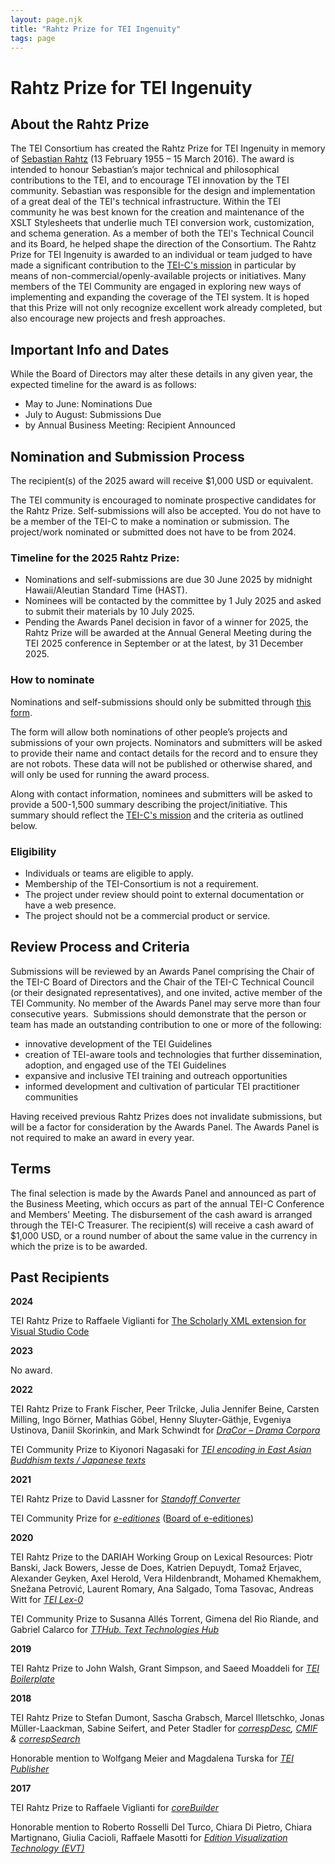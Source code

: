 ```yaml
---
layout: page.njk
title: "Rahtz Prize for TEI Ingenuity"
tags: page
---
```

# Rahtz Prize for TEI Ingenuity

About the Rahtz Prize
---------------------

The TEI Consortium has created the Rahtz Prize for TEI Ingenuity in memory of [Sebastian Rahtz](https://en.wikipedia.org/wiki/Sebastian_Rahtz "Sebastian Rahtz") (13 February 1955 – 15 March 2016\). The award is intended to honour Sebastian’s major
 technical and philosophical contributions to the TEI, and to encourage TEI innovation
 by the TEI community.
Sebastian was responsible for the design and implementation of a great deal of the
 TEI's technical infrastructure. Within the TEI community he was best known for the
 creation and maintenance of the XSLT Stylesheets that underlie much TEI conversion
 work, customization, and schema generation. As a member of both the TEI's Technical
 Council and its Board, he helped shape the direction of the Consortium.
The Rahtz Prize for TEI Ingenuity is awarded to an individual or team judged to have
 made a significant contribution to the [TEI\-C's mission](https://tei-c.org/about/mission/ "TEI-C's mission") in particular by means of non\-commercial/openly\-available projects or initiatives.
 Many members of the TEI Community are engaged in exploring new ways of implementing
 and expanding the coverage of the TEI system. It is hoped that this Prize will not
 only recognize excellent work already completed, but also encourage new projects and
 fresh approaches.

Important Info and Dates
------------------------

While the Board of Directors may alter these details in any given year, the expected timeline for the award is as follows:
* May to June: Nominations Due
* July to August: Submissions Due
* by Annual Business Meeting: Recipient Announced




Nomination and Submission Process
---------------------------------


 The recipient(s) of the 2025 award will receive $1,000 USD or equivalent.
 
 The TEI community is encouraged to nominate prospective candidates for the Rahtz Prize.
 Self\-submissions will also be accepted. You do not have to be a member of the TEI\-C
 to make a nomination or submission. The project/work nominated or submitted does not
 have to be from 2024\.
 
 ### Timeline for the 2025 Rahtz Prize:

* Nominations and self-submissions are due 30 June 2025 by midnight Hawaii/Aleutian Standard Time (HAST). 
* Nominees will be contacted by the committee by 1 July 2025 and asked to submit their materials by 10 July 2025. 
* Pending the Awards Panel decision in favor of a winner for 2025, the Rahtz Prize will be awarded at the Annual General Meeting during the TEI 2025 conference in September or at the latest, by 31 December 2025.

### How to nominate
 
 Nominations and self\-submissions should only be submitted through [this form](https://docs.google.com/forms/d/e/1FAIpQLSerbrDP3Gs9BGBwLjRN32hT5aSHcpVhdKDyCO6CqMAPI1ZCZA/viewform?usp=dialog).
 
 The form will allow both nominations of other people’s projects and submissions of
 your own projects. Nominators and submitters will be asked to provide their name and
 contact details for the record and to ensure they are not robots. These data will
 not be published or otherwise shared, and will only be used for running the award
 process.
 
 Along with contact information, nominees and submitters will be asked to provide a
 500\-1,500 summary describing the project/initiative. This summary should reflect the
 [TEI\-C's mission](https://tei-c.org/about/mission/ "TEI-C's mission") and the criteria as outlined below.

### Eligibility

* Individuals or teams are eligible to apply.
* Membership of the TEI\-Consortium is not a requirement.
* The project under review should point to external documentation or have a web presence.
* The project should not be a commercial product or service.

Review Process and Criteria
---------------------------

Submissions will be reviewed by an Awards Panel comprising the Chair of the TEI\-C
 Board of Directors and the Chair of the TEI\-C Technical Council (or their designated
 representatives), and one invited, active member of the TEI Community. No member of
 the Awards Panel may serve more than four consecutive years. 
Submissions should demonstrate that the person or team has made an outstanding contribution
 to one or more of the following:
 
* innovative development of the TEI Guidelines
* creation of TEI\-aware tools and technologies that further dissemination, adoption,
 and engaged use of the TEI Guidelines
* expansive and inclusive TEI training and outreach opportunities
* informed development and cultivation of particular TEI practitioner communities


Having received previous Rahtz Prizes does not invalidate submissions, but will be
 a factor for consideration by the Awards Panel.
The Awards Panel is not required to make an award in every year.


Terms
-----


The final selection is made by the Awards Panel and announced as part of the Business
 Meeting, which occurs as part of the annual TEI\-C Conference and Members' Meeting.
 The disbursement of the cash award is arranged through the TEI\-C Treasurer. The recipient(s)
 will receive a cash award of $1,000 USD, or a round number of about the same value
 in the currency in which the prize is to be awarded. 


Past Recipients
---------------

**2024**

TEI Rahtz Prize to Raffaele Viglianti for [The Scholarly XML extension for Visual Studio Code](https://marketplace.visualstudio.com/items?itemName=raffazizzi.sxml)

**2023**

No award.

**2022**

TEI Rahtz Prize to Frank Fischer, Peer Trilcke, Julia Jennifer Beine, Carsten Milling,
 Ingo Börner, Mathias Göbel, Henny Sluyter\-Gäthje, Evgeniya Ustinova, Daniil Skorinkin,
 and Mark Schwindt for [*DraCor – Drama Corpora*](https://dracor.org/) 

TEI Community Prize to Kiyonori Nagasaki for *[TEI encoding in East Asian Buddhism texts / Japanese texts](https://21dzk.l.u-tokyo.ac.jp/SAT/sat_tei.html)*

**2021**

TEI Rahtz Prize to David Lassner for [*Standoff Converter*](https://github.com/standoff-nlp/standoffconverter) 

TEI Community Prize for [*e\-editiones*](https://www.e-editiones.org) ([Board of e\-editiones](https://e-editiones.org/board/))

**2020**

TEI Rahtz Prize to the DARIAH Working Group on Lexical Resources: Piotr Banski, Jack
Bowers, Jesse de Does, Katrien Depuydt, Tomaž Erjavec, Alexander Geyken, Axel Herold,
Vera Hildenbrandt, Mohamed Khemakhem, Snežana Petrović, Laurent Romary, Ana Salgado,
Toma Tasovac, Andreas Witt for *[TEI Lex\-0](https://dariah-eric.github.io/lexicalresources/pages/TEILex0/TEILex0.html)*

TEI Community Prize to Susanna Allés Torrent, Gimena del Rio Riande, and Gabriel Calarco
 for [*TTHub. Text Technologies Hub*](https://tthub.io/)

**2019**

TEI Rahtz Prize to John Walsh, Grant Simpson, and Saeed Moaddeli for *[TEI Boilerplate](http://dcl.ils.indiana.edu/teibp/)*

**2018**

TEI Rahtz Prize to Stefan Dumont, Sascha Grabsch, Marcel Illetschko, Jonas Müller\-Laackman,
Sabine Seifert, and Peter Stadler for *[correspDesc](https://journals.openedition.org/jtei/1433), [CMIF](https://github.com/TEI-Correspondence-SIG/CMIF) \& [correspSearch](https://correspsearch.net)*

Honorable mention to Wolfgang Meier and Magdalena Turska for [*TEI Publisher*](https://teipublisher.com/index.html)

**2017**

TEI Rahtz Prize to Raffaele Viglianti for [*coreBuilder*](https://mith.umd.edu/research/corebuilder/)

Honorable mention to Roberto Rosselli Del Turco, Chiara Di Pietro, Chiara Martignano,
Giulia Cacioli, Raffaele Masotti for [*Edition Visualization Technology (EVT)*](http://evt.labcd.unipi.it/)
